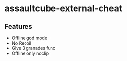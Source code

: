 # assaultcube-external-cheat

## Features

- Offline god mode 
- No Recoil
- Give 3 granades func
- Offline only noclip
